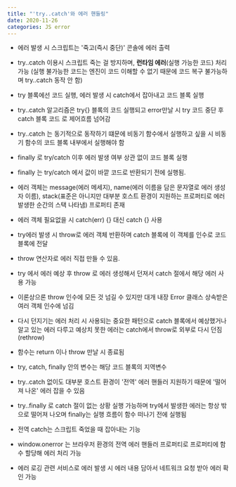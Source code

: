 ```yaml
---
title: "'try..catch'와 에러 핸들링"
date: 2020-11-26
categories: JS error
---
```


- 에러 발생 시 스크립트는 '죽고(즉시 중단)' 콘솔에 에러 출력

- try..catch 이용시 스크립트 죽는 걸 방지하며, **런타임 에러**(실행 가능한 코드) 처리 가능 (실행 불가능한 코드는 엔진이 코드 이해할 수 없기 때문에 코드 복구 불가능하며 try..catch 동작 안 함)

- try 블록에선 코드 실행, 에러 발생 시 catch에서 잡아내고 코드 블록 실행

- try..catch 알고리즘은 try{} 블록의 코드 실행되고 error만날 시 try 코드 중단 후 catch 블록 코드 로 제어흐름 넘어감

- try..catch 는 동기적으로 동작하기 떄문에 비동기 함수에서 실행하고 싶을 시 비동기 함수의 코드 블록 내부에서 실행해야 함

- finally 로 try/catch 이후 에러 발생 여부 상관 없이 코드 블록 실행

- finally 는 try/catch 에서 값이 바깥 코드로 반환되기 전에 실행됨.

- 에러 객체는 message(에러 메세지), name(에러 이름을 담은 문자열로 에러 생성자 이름), stack(표준은 아니지만 대부분 호스트 환경이 지원하는 프로퍼티로 에러 발생한 순간의 스택 나타냄) 프로퍼티 존재

- 에러 객체 필요없을 시 catch(err) {} 대신 catch {} 사용

- try에러 발생 시 throw로 에러 객체 반환하며 catch 블록에 이 객체를 인수로 코드블록에 전달

- throw 연산자로 에러 직접 만들 수 있음.

- try 에서 에러 예상 후 throw 로 에러 생성해서 던져서 catch 절에서 해당 에러 사용 가능

- 이론상으론 throw 인수에 모든 것 넘길 수 있지만 대개 내장 Error 클래스 상속받은 여러 객체 인수에 넘김

- 다시 던지기는 에러 처리 시 사용되는 중요한 패턴으로 catch 블록에서 예상했거나 알고 있는 에러 다루고 예상치 못한 에러는 catch에서 throw로 외부로 다시 던짐(rethrow)

- 함수는 return 이나 throw 만날 시 종료됨

- try, catch, finally 안의 변수는 해당 코드 블록의 지역변수

- try..catch 없이도 대부분 호스트 환경이 '전역' 에러 핸들러 지원하기 때문에 '떨어져 나온' 에러 잡을 수 있음

- try..finally 로 catch 절이 없는 상황 실행 가능하며 try에서 발생한 에러는 항상 밖으로 떨어져 나오며 finally는 실행 흐름이 함수 떠나기 전에 실행됨

- 전역 catch는 스크립트 죽었을 때 잡아내는 기능

- window.onerror 는 브라우저 환경의 전역 에러 핸들러 프로퍼티로 프로퍼티에 함수 할당해 에러 처리 가능

- 에러 로깅 관련 서비스로 에러 발생 시 에러 내용 담아서 네트워크 요청 받아 에러 확인 가능

